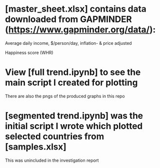 [master_sheet.xlsx] contains data downloaded from GAPMINDER (https://www.gapminder.org/data/):
==
Average daily income, $/person/day, inflation- & price adjusted

Happiness score (WHR)


View [full trend.ipynb] to see the main script I created for plotting
==
There are also the pngs of the produced graphs in this repo



[segmented trend.ipynb] was the initial script I wrote which plotted selected countries from [samples.xlsx]
==
This was unincluded in the investigation report
